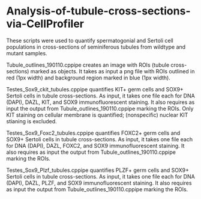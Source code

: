 # Analysis-of-tubule-cross-sections-via-CellProfiler
These scripts were used to quantify spermatogonial and Sertoli cell populations in cross-sections of seminiferous tubules from wildtype and mutant samples. 

Tubule_outlines_190110.cppipe creates an image with ROIs (tubule cross-sections) marked as objects. It takes as input a png file with ROIs outlined in red (1px width) and background region marked in blue (1px width).

Testes_Sox9_ckit_tubules.cppipe quantifies KIT+ germ cells and SOX9+ Sertoli cells in tubule cross-sections. As input, it takes one file each for DNA (DAPI), DAZL, KIT, and SOX9 immunofluorescent staining. It also requires as input the output from Tubule_outlines_190110.cppipe marking the ROIs. Only KIT staining on cellular membrane is quantified; (nonspecific) nuclear KIT stianing is excluded. 

Testes_Sox9_Foxc2_tubules.cppipe quantifies FOXC2+ germ cells and SOX9+ Sertoli cells in tubule cross-sections. As input, it takes one file each for DNA (DAPI), DAZL, FOXC2, and SOX9 immunofluorescent staining. It also requires as input the output from Tubule_outlines_190110.cppipe marking the ROIs.

Testes_Sox9_Plzf_tubules.cppipe quantifies PLZF+ germ cells and SOX9+ Sertoli cells in tubule cross-sections. As input, it takes one file each for DNA (DAPI), DAZL, PLZF, and SOX9 immunofluorescent staining. It also requires as input the output from Tubule_outlines_190110.cppipe marking the ROIs.
